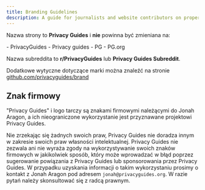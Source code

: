 ```yaml
---
title: Branding Guidelines
description: A guide for journalists and website contributors on proper branding of the Privacy Guides wordmark and logo.
---
```


Nazwa strony to **Privacy Guides** i **nie** powinna być zmieniana na:

<div class="pg-red" markdown>
- PrivacyGuides
- Privacy guides
- PG
- PG.org
</div>

Nazwa subreddita to **r/PrivacyGuides** lub **Privacy Guides Subreddit**.

Dodatkowe wytyczne dotyczące marki można znaleźć na stronie [github.com/privacyguides/brand](https://github.com/privacyguides/brand)

## Znak firmowy

"Privacy Guides" i logo tarczy są znakami firmowymi należącymi do Jonah Aragon, a ich nieograniczone wykorzystanie jest przyznawane projektowi Privacy Guides.

Nie zrzekając się żadnych swoich praw, Privacy Guides nie doradza innym w zakresie swoich praw własności intelektualnej. Privacy Guides nie zezwala ani nie wyraża zgody na wykorzystywanie swoich znaków firmowych w jakikolwiek sposób, który może wprowadzać w błąd poprzez sugerowanie powiązania z Privacy Guides lub sponsorowania przez Privacy Guides. W przypadku uzyskania informacji o takim wykorzystaniu prosimy o kontakt z Jonah Aragon pod adresem `jonah@privacyguides.org`. W razie pytań należy skonsultować się z radcą prawnym.
